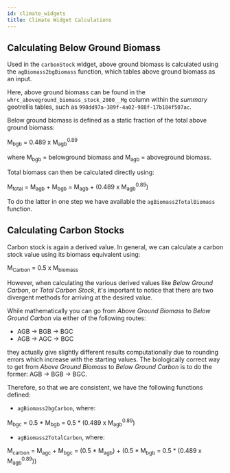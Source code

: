 ```yaml
---
id: climate_widgets
title: Climate Widget Calculations
---
```


## Calculating Below Ground Biomass

Used in the `carbonStock` widget, above ground biomass is calculated using the `agBiomass2bgBiomass` function, which tables above ground biomass as an input.

Here, above ground biomass can be found in the `whrc_aboveground_biomass_stock_2000__Mg` column within the _summary_ geotrellis tables, such as `998dd97a-389f-4a02-988f-17b184f507ac`.

Below ground biomass is defined as a static fraction of the total above ground biomass:

M<sub>bgb</sub> = 0.489 x M<sub>agb</sub><sup>0.89</sup>

where M<sub>bgb</sub> = belowground biomass and M<sub>agb</sub> = aboveground biomass.

Total biomass can then be calculated directly using:

M<sub>total</sub> = M<sub>agb</sub> + M<sub>bgb</sub> =  M<sub>agb</sub> + (0.489 x M<sub>agb</sub><sup>0.89</sup>)

To do the latter in one step we have available the `agBiomass2TotalBiomass` function.

## Calculating Carbon Stocks

Carbon stock is again a derived value. In general, we can calculate a carbon stock value using its biomass equivalent using:

M<sub>Carbon</sub> = 0.5 x M<sub>biomass</sub>

However, when calculating the various derived values like *Below Ground Carbon*, or *Total Carbon Stock*, it's important to notice that there are two divergent methods for arriving at the desired value.

While mathematically you can go from *Above Ground Biomass* to *Below Ground Carbon* via either of the following routes:

 - AGB -> BGB -> BGC 
 - AGB -> AGC -> BGC
  
they actually give slightly different results computationally due to rounding errors which increase with the starting values. The biologically correct way to get from *Above Ground Biomass* to *Below Ground Carbon* is to do the former: AGB -> BGB -> BGC. 

Therefore, so that we are consistent, we have the following functions defined:

- `agBiomass2bgCarbon`, where:

M<sub>bgc</sub> = 0.5 * M<sub>bgb</sub> = 0.5 * (0.489 x M<sub>agb</sub><sup>0.89</sup>)

- `agBiomass2TotalCarbon`, where:

M<sub>carbon</sub> = M<sub>agc</sub> + M<sub>bgc</sub> = (0.5 * M<sub>agb</sub>) + (0.5 * M<sub>bgb</sub> = 0.5 * (0.489 x M<sub>agb</sub><sup>0.89</sup>))

